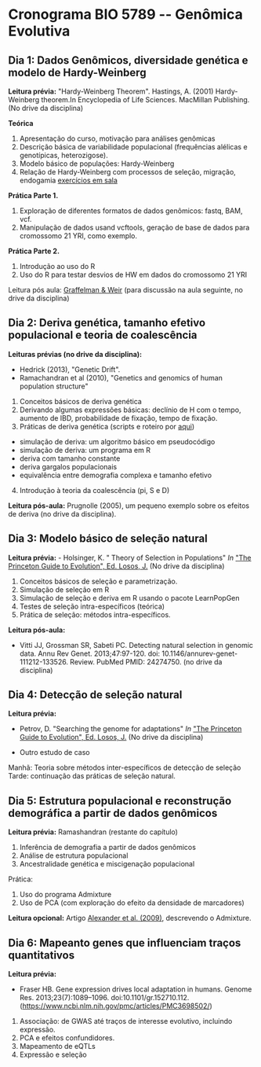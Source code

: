 # Cronograma BIO 5789 -- Genômica Evolutiva


## Dia 1: Dados Genômicos, diversidade genética e modelo de Hardy-Weinberg

**Leitura prévia:** "Hardy-Weinberg Theorem". Hastings, A. (2001) Hardy-Weinberg theorem.In Encyclopedia of Life Sciences. MacMillan Publishing. (No drive da disciplina)

**Teórica**

1. Apresentação do curso, motivação para análises genômicas
2. Descrição básica de variabilidade populacional (frequências alélicas e genotípicas, heterozigose).
3. Modelo básico de populações: Hardy-Weinberg
4. Relação de Hardy-Weinberg com processos de seleção, migração, endogamia [exercícios em sala](dia1/hwp5789.pdf)

**Prática Parte 1.**

1. Exploração de diferentes formatos de dados genômicos: fastq, BAM, vcf.
2. Manipulação de dados usand vcftools, geração de base de dados para cromossomo 21 YRI, como exemplo.

**Prática Parte 2.**

1. Introdução ao uso do R
2. Uso do R para testar desvios de HW em dados do cromossomo 21 YRI

Leitura pós aula: [Graffelman & Weir](https://link.springer.com/article/10.1007/s00439-017-1786-7) (para discussão na aula seguinte, no drive da disciplina) 

## Dia 2: Deriva genética, tamanho efetivo populacional e teoria de coalescência

**Leituras prévias (no drive da disciplina):** 

- Hedrick (2013), "Genetic Drift".
- Ramachandran et al (2010), "Genetics and genomics of human population structure"

1. Conceitos básicos de deriva genética
2. Derivando algumas expressões básicas: declínio de H com o tempo, aumento de IBD, probabilidade de fixação, tempo de fixação. 
3. Práticas de deriva genética (scripts e roteiro por [aqui](https://github.com/genevol-usp/curso-genomica-evolutiva/blob/master/dia2/README.md))
  - simulação de deriva: um algoritmo básico em pseudocódigo
  - simulação de deriva: um programa em R
  - deriva com tamanho constante
  - deriva gargalos populacionais
  - equivalência entre demografia complexa e tamanho efetivo
 
 4. Introdução à teoria da coalescência (pi, S e D)
 
**Leitura pós-aula:** Prugnolle (2005), um pequeno exemplo sobre os efeitos de deriva (no drive da disciplina).

## Dia 3: Modelo básico de seleção natural

**Leitura prévia:** - Holsinger, K. " Theory of Selection in Populations" _In_ ["The Princeton Guide to Evolution", Ed. Losos, J.](https://press.princeton.edu/titles/10100.html) (No drive da disciplina)

1. Conceitos básicos de seleção e parametrização.
2. Simulação de seleção em R
3. Simulação de seleção e deriva em R usando o pacote LearnPopGen
4. Testes de seleção intra-específicos (teórica)
5. Prática de seleção: métodos intra-específicos.

**Leitura pós-aula:** 

- Vitti JJ, Grossman SR, Sabeti PC. Detecting natural selection in genomic data.
Annu Rev Genet. 2013;47:97-120. doi: 10.1146/annurev-genet-111212-133526. Review.
PubMed PMID: 24274750. (no drive da disciplina)


## Dia 4: Detecção de seleção natural

**Leitura prévia:**

- Petrov, D. "Searching the genome for adaptations" _In_ ["The Princeton Guide to Evolution", Ed. Losos, J.](https://press.princeton.edu/titles/10100.html) (No drive da disciplina)

- Outro estudo de caso

Manhã: Teoria sobre métodos inter-específicos de detecção de seleção
Tarde: continuação das práticas de seleção natural.

## Dia 5: Estrutura populacional e reconstrução demográfica a partir de dados genômicos

**Leitura prévia:** Ramashandran (restante do capítulo)

1. Inferência de demografia a partir de dados genômicos
2. Análise de estrutura populacional
3. Ancestralidade genética e miscigenação populacional

Prática:
1. Uso do programa Admixture
2. Uso de PCA (com exploração do efeito da densidade de marcadores)

**Leitura opcional:** Artigo [Alexander et al. (2009)](https://www.ncbi.nlm.nih.gov/pubmed/19648217), descrevendo o Admixture.

## Dia 6: Mapeanto genes que influenciam traços quantitativos

**Leitura prévia:** 

- Fraser HB. Gene expression drives local adaptation in humans. Genome Res. 2013;23(7):1089–1096. doi:10.1101/gr.152710.112. (https://www.ncbi.nlm.nih.gov/pmc/articles/PMC3698502/)

1. Associação: de GWAS até traços de interesse evolutivo, incluindo expressão.
2. PCA e efeitos confundidores.
3. Mapeamento de eQTLs
4. Expressão e seleção

